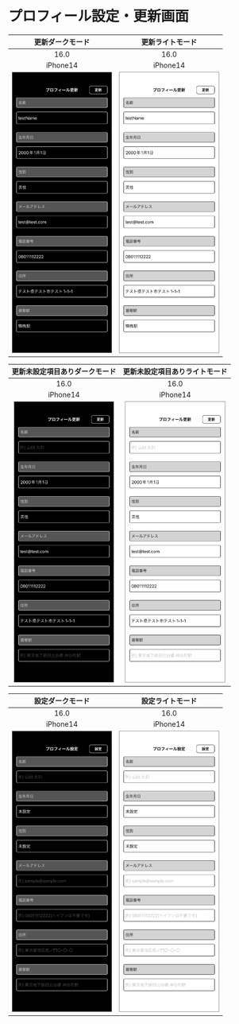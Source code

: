 # プロフィール設定・更新画面

|更新ダークモード|更新ライトモード|
|:---:|:---:|
|16.0|16.0|
|iPhone14|iPhone14|
|<img src='../TestSnapshot/ReferenceImages_64/プロフィール設定・更新画面/testProfileUpdateViewController_更新_ダークモード_iPhone_16_0_390x844@3x.png' width='200' style='border: 1px solid #999' />|<img src='../TestSnapshot/ReferenceImages_64/プロフィール設定・更新画面/testProfileUpdateViewController_更新_ライトモード_iPhone_16_0_390x844@3x.png' width='200' style='border: 1px solid #999' />|

|更新未設定項目ありダークモード|更新未設定項目ありライトモード|
|:---:|:---:|
|16.0|16.0|
|iPhone14|iPhone14|
|<img src='../TestSnapshot/ReferenceImages_64/プロフィール設定・更新画面/testProfileUpdateViewController_更新_未設定項目あり_ダークモード_iPhone_16_0_390x844@3x.png' width='200' style='border: 1px solid #999' />|<img src='../TestSnapshot/ReferenceImages_64/プロフィール設定・更新画面/testProfileUpdateViewController_更新_未設定項目あり_ライトモード_iPhone_16_0_390x844@3x.png' width='200' style='border: 1px solid #999' />|

|設定ダークモード|設定ライトモード|
|:---:|:---:|
|16.0|16.0|
|iPhone14|iPhone14|
|<img src='../TestSnapshot/ReferenceImages_64/プロフィール設定・更新画面/testProfileUpdateViewController_設定_ダークモード_iPhone_16_0_390x844@3x.png' width='200' style='border: 1px solid #999' />|<img src='../TestSnapshot/ReferenceImages_64/プロフィール設定・更新画面/testProfileUpdateViewController_設定_ライトモード_iPhone_16_0_390x844@3x.png' width='200' style='border: 1px solid #999' />|

